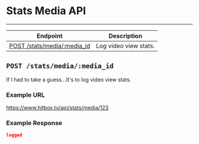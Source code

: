 # Stats Media API
***

| Endpoint | Description |
| ---- | --------------- |
| [POST /stats/media/:media_id](/video/stats.md#ost-statsmediamediaid) | Log video view stats. |

## `POST /stats/media/:media_id`

If I had to take a guess...It's to log video view stats.


### Example URL

https://www.hitbox.tv/api/stats/media/123

### Example Response 

```json
logged
```
